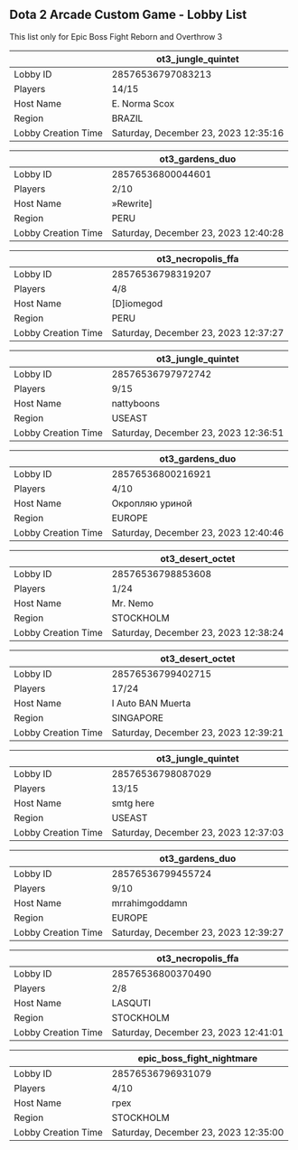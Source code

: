 ## Dota 2 Arcade Custom Game - Lobby List

This list only for Epic Boss Fight Reborn and Overthrow 3

|  | ot3_jungle_quintet |
| ------ | ------ |
| Lobby ID | 28576536797083213 |
| Players | 14/15 |
| Host Name | E. Norma Scox |
| Region | BRAZIL |
| Lobby Creation Time | Saturday, December 23, 2023 12:35:16 |


|  | ot3_gardens_duo |
| ------ | ------ |
| Lobby ID | 28576536800044601 |
| Players | 2/10 |
| Host Name | »Rewrite] |
| Region | PERU |
| Lobby Creation Time | Saturday, December 23, 2023 12:40:28 |


|  | ot3_necropolis_ffa |
| ------ | ------ |
| Lobby ID | 28576536798319207 |
| Players | 4/8 |
| Host Name | [D]iomegod |
| Region | PERU |
| Lobby Creation Time | Saturday, December 23, 2023 12:37:27 |


|  | ot3_jungle_quintet |
| ------ | ------ |
| Lobby ID | 28576536797972742 |
| Players | 9/15 |
| Host Name | nattyboons |
| Region | USEAST |
| Lobby Creation Time | Saturday, December 23, 2023 12:36:51 |


|  | ot3_gardens_duo |
| ------ | ------ |
| Lobby ID | 28576536800216921 |
| Players | 4/10 |
| Host Name | Окропляю уриной |
| Region | EUROPE |
| Lobby Creation Time | Saturday, December 23, 2023 12:40:46 |


|  | ot3_desert_octet |
| ------ | ------ |
| Lobby ID | 28576536798853608 |
| Players | 1/24 |
| Host Name | Mr. Nemo |
| Region | STOCKHOLM |
| Lobby Creation Time | Saturday, December 23, 2023 12:38:24 |


|  | ot3_desert_octet |
| ------ | ------ |
| Lobby ID | 28576536799402715 |
| Players | 17/24 |
| Host Name | I Auto BAN Muerta |
| Region | SINGAPORE |
| Lobby Creation Time | Saturday, December 23, 2023 12:39:21 |


|  | ot3_jungle_quintet |
| ------ | ------ |
| Lobby ID | 28576536798087029 |
| Players | 13/15 |
| Host Name | smtg here |
| Region | USEAST |
| Lobby Creation Time | Saturday, December 23, 2023 12:37:03 |


|  | ot3_gardens_duo |
| ------ | ------ |
| Lobby ID | 28576536799455724 |
| Players | 9/10 |
| Host Name | mrrahimgoddamn |
| Region | EUROPE |
| Lobby Creation Time | Saturday, December 23, 2023 12:39:27 |


|  | ot3_necropolis_ffa |
| ------ | ------ |
| Lobby ID | 28576536800370490 |
| Players | 2/8 |
| Host Name | LASQUTI |
| Region | STOCKHOLM |
| Lobby Creation Time | Saturday, December 23, 2023 12:41:01 |


|  | epic_boss_fight_nightmare |
| ------ | ------ |
| Lobby ID | 28576536796931079 |
| Players | 4/10 |
| Host Name | грех |
| Region | STOCKHOLM |
| Lobby Creation Time | Saturday, December 23, 2023 12:35:00 |


